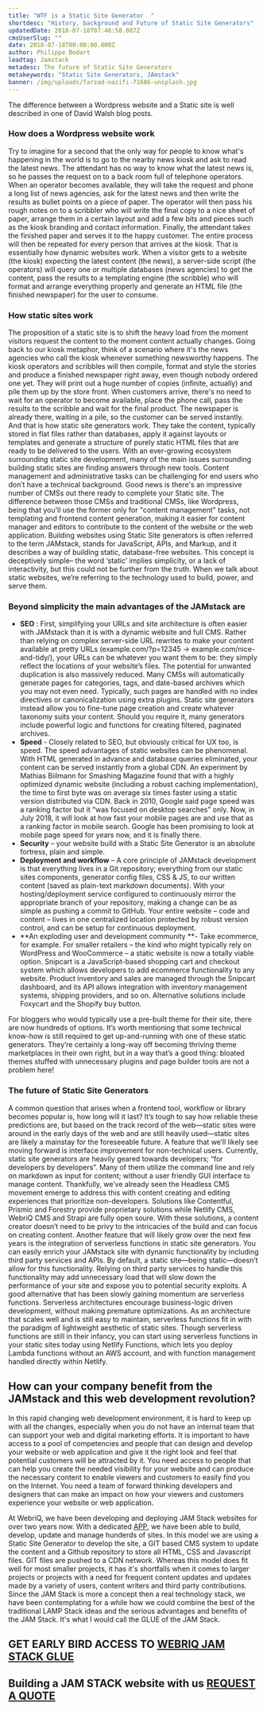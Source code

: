 ```yaml
---
title: "WTF is a Static Site Generator  "
shortdesc: "History, background and Future of Static Site Generators"
updatedDate: 2018-07-18T07:46:58.087Z
cmsUserSlug: ""
date: 2018-07-18T00:00:00.000Z
author: Philippe Bodart
leadtag: Jamstack
metadesc: The future of Static Site Generators
metakeywords: "Static Site Generators, JAmstack"
banner: /img/uploads/farzad-nazifi-71686-unsplash.jpg
---
```


The difference between a Wordpress website and a Static site is well described in one of David Walsh blog posts. 
### How does a Wordpress website work
Try to imagine for a second that the only way for people to know what's happening in the world is to go to the nearby news kiosk and ask to read the latest news. The attendant has no way to know what the latest news is, so he passes the request on to a back room full of telephone operators. When an operator becomes available, they will take the request and phone a long list of news agencies, ask for the latest news and then write the results as bullet points on a piece of paper. The operator will then pass his rough notes on to a scribbler who will write the final copy to a nice sheet of paper, arrange them in a certain layout and add a few bits and pieces such as the kiosk branding and contact information. Finally, the attendant takes the finished paper and serves it to the happy customer. The entire process will then be repeated for every person that arrives at the kiosk.
That is essentially how dynamic websites work. When a visitor gets to a website (the kiosk) expecting the latest content (the news), a server-side script (the operators) will query one or multiple databases (news agencies) to get the content, pass the results to a templating engine (the scribble) who will format and arrange everything properly and generate an HTML file (the finished newspaper) for the user to consume.
### How static sites work
The proposition of a static site is to shift the heavy load from the moment visitors request the content to the moment content actually changes. Going back to our kiosk metaphor, think of a scenario where it's the news agencies who call the kiosk whenever something newsworthy happens. The kiosk operators and scribbles will then compile, format and style the stories and produce a finished newspaper right away, even though nobody ordered one yet. They will print out a huge number of copies (infinite, actually) and pile them up by the store front. When customers arrive, there's no need to wait for an operator to become available, place the phone call, pass the results to the scribble and wait for the final product. The newspaper is already there, waiting in a pile, so the customer can be served instantly.
And that is how static site generators work. They take the content, typically stored in flat files rather than databases, apply it against layouts or templates and generate a structure of purely static HTML files that are ready to be delivered to the users.
With an ever-growing ecosystem surrounding static site development, many of the main issues surrounding building static sites are finding answers through new tools.
Content management and administrative tasks can be challenging for end users who don’t have a technical background. Good news is there's an impressive number of  CMSs out there ready to complete your Static site. The difference between those CMSs and traditional CMSs, like Wordpress, being that you'll use the former only for "content management" tasks, not templating and frontend content generation, making it easier for content manager and editors to contribute to the content of the website or the web application.
Building websites using Static Site generators is often referred to the term JAMstack, stands for JavaScript, APIs, and Markup, and it describes a way of building static, database-free websites. This concept is deceptively simple– the word ‘static’ implies simplicity, or a lack of interactivity, but this could not be further from the truth. When we talk about static websites, we’re referring to the technology used to build, power, and serve them.

### Beyond simplicity the main advantages of the JAMstack are 
-	**SEO** : First, simplifying your URLs and site architecture is often easier with JAMstack than it is with a dynamic website and full CMS. Rather than relying on complex server-side URL rewrites to make your content available at pretty URLs (example.com/?p=12345 → example.com/nice-and-tidy/), your URLs can be whatever you want them to be: they simply reflect the locations of your website’s files.
The potential for unwanted duplication is also massively reduced. Many CMSs will automatically generate pages for categories, tags, and date-based archives which you may not even need. Typically, such pages are handled with no index directives or canonicalization using extra plugins. Static site generators instead allow you to fine-tune page creation and create whatever taxonomy suits your content. Should you require it, many generators include powerful logic and functions for creating filtered, paginated archives.
-	**Speed** - Closely related to SEO, but obviously critical for UX too, is speed.
The speed advantages of static websites can be phenomenal. With HTML generated in advance and database queries eliminated, your content can be served instantly from a global CDN. An experiment by Mathias Biilmann for Smashing Magazine found that with a highly optimized dynamic website (including a robust caching implementation), the time to first byte was on average six times faster using a static version distributed via CDN. Back in 2010, Google said page speed was a ranking factor but it “was focused on desktop searches” only. Now, in July 2018, it will look at how fast your mobile pages are and use that as a ranking factor in mobile search. Google has been promising to look at mobile page speed for years now, and it is finally there. 
-	**Security** – your website build with a Static Site Generator is an absolute fortress, plain and simple.
-	**Deployment and workflow** – A core principle of JAMstack development is that everything lives in a Git repository; everything from our static sites components, generator config files, CSS & JS, to our written content (saved as plain-text markdown documents). With your hosting/deployment service configured to continuously mirror the appropriate branch of your repository, making a change can be as simple as pushing a commit to GitHub. Your entire website – code and content – lives in one centralized location protected by robust version control, and can be setup for continuous deployment.
-	**An exploding user and development community **- Take ecommerce, for example. For smaller retailers – the kind who might typically rely on WordPress and WooCommerce – a static website is now a totally viable option. Snipcart is a JavaScript-based shopping cart and checkout system which allows developers to add ecommerce functionality to any website. Product inventory and sales are managed through the Snipcart dashboard, and its API allows integration with inventory management systems, shipping providers, and so on. Alternative solutions include Foxycart and the Shopify buy button.

For bloggers who would typically use a pre-built theme for their site, there are now hundreds of options. It’s worth mentioning that some technical know-how is still required to get up-and-running with one of these static generators. They’re certainly a long-way off becoming thriving theme marketplaces in their own right, but in a way that’s a good thing: bloated themes stuffed with unnecessary plugins and page builder tools are not a problem here!


### The future of Static Site Generators
A common question that arises when a frontend tool, workflow or library becomes popular is, how long will it last? It’s tough to say how reliable these predictions are, but based on the track record of the web—static sites were around in the early days of the web and are still heavily used—static sites are likely a mainstay for the foreseeable future.
A feature that we’ll likely see moving forward is interface improvement for non-technical users. Currently, static site generators are heavily geared towards developers; “for developers by developers”. Many of them utilize the command line and rely on markdown as input for content; without a user friendly GUI interface to manage content. Thankfully, we’ve already seen the Headless CMS movement emerge to address this with content creating and editing experiences that prioritize non-developers. Solutions like Contentful, Prismic and Forestry provide proprietary solutions while Netlify CMS, WebriQ CMS and Strapi are fully open soure. With these solutions, a content creator doesn’t need to be privy to the intricacies of the build and can focus on creating content.
Another feature that will likely grow over the next few years is the integration of serverless functions in static site generators. You can easily enrich your JAMstack site with dynamic functionality by including third party services and APIs. By default, a static site—being static—doesn’t allow for this functionality. Relying on third party services to handle this functionality may add unnecessary load that will slow down the performance of your site and expose you to potential security exploits.
A good alternative that has been slowly gaining momentum are serverless functions. Serverless architectures encourage business-logic driven development, without making premature optimizations. As an architecture that scales well and is still easy to maintain, serverless functions fit in with the paradigm of lightweight aesthetic of static sites. Though serverless functions are still in their infancy, you can start using serverless functions in your static sites today using Netlify Functions, which lets you deploy Lambda functions without an AWS account, and with function management handled directly within Netlify.

## How can your company benefit from the JAMstack and this web development revolution?
In this rapid changing web development environment, it is hard to keep up with all the changes, especially when you do not have an internal team that can support your web and digital marketing efforts. It is important to have access to a pool of competencies and people that can design and develop your website or web application and give it the right look and feel that potential customers will be attracted by it. You need access to people that can help you create the needed visibility for your website and can produce the necessary content to enable viewers and customers to easily find you on the Internet. You need a team of forward thinking developers and designers that can make an impact on how your viewers and customers experience your website or web application.

At WebriQ, we have been developing and deploying JAM Stack websites for over two years now. With a dedicated [APP](http://app.webriq.com), we have been able to build, develop, update and manage hunderds of sites. In this model we are using a Static Site Generator to develop the site, a GIT based CMS system to update the content and a Github repository to store all HTML, CSS and Javascript files. GIT files are pushed to a CDN network. Whereas this model does fit well for most smaller projects, it has it's shortfalls when it comes to larger projects or projects with a need for frequent content updates and updates made by a variety of users, content writers and third party contributions. Since the JAM Stack is more a concept then a real technology stack, we have been contemplating for a while how we could combine the best of the traditional LAMP Stack ideas and the serious advantages and benefits of the JAM Stack. It's what I would call the GLUE of the JAM Stack.

## GET EARLY BIRD ACCESS TO [WEBRIQ JAM STACK GLUE](http://madmarketing.webriq.services/f/3)
## Building a JAM STACK website with us [REQUEST A QUOTE ](http://requestforquote.webriq.services)
